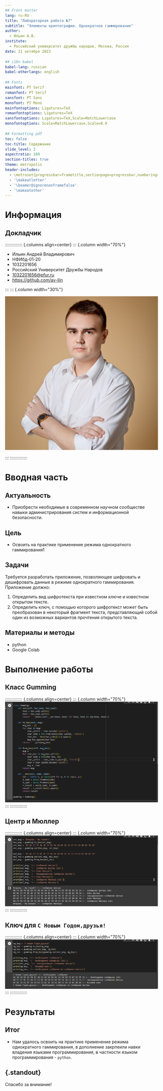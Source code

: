 ```yaml
---
## Front matter
lang: ru-RU
title: "Лабораторная работа №7"
subtitle: "Элементы криптографии. Однократное гаммирование"
author:
  - Ильин А.В.
institute:
  - Российский университет дружбы народов, Москва, Россия
date: 21 октября 2023

## i18n babel
babel-lang: russian
babel-otherlangs: english

## Fonts
mainfont: PT Serif
romanfont: PT Serif
sansfont: PT Sans
monofont: PT Mono
mainfontoptions: Ligatures=TeX
romanfontoptions: Ligatures=TeX
sansfontoptions: Ligatures=TeX,Scale=MatchLowercase
monofontoptions: Scale=MatchLowercase,Scale=0.9

## Formatting pdf
toc: false
toc-title: Содержание
slide_level: 2
aspectratio: 169
section-titles: true
theme: metropolis
header-includes:
  - \metroset{progressbar=frametitle,sectionpage=progressbar,numbering=fraction}
  - '\makeatletter'
  - '\beamer@ignorenonframefalse'
  - '\makeatother'
---
```


# Информация

## Докладчик

:::::::::::::: {.columns align=center}
::: {.column width="70%"}

- Ильин Андрей Владимирович
- НФИбд-01-20
- 1032201656
- Российский Университет Дружбы Народов
- [1032201656@pfur.ru](mailto:1032201656@pfur.ru)
- <https://github.com/av-ilin>

:::
::: {.column width="30%"}

![](./images/avilin.jpg)

:::
::::::::::::::

# Вводная часть

## Актуальность

- Приобрести необхдимые в современном научном сообществе навыки администрирования систем и информационной безопасности.

## Цель

- Освоить на практике применение режима однократного гаммирования1

## Задачи

Требуется разработать приложение, позволяющее шифровать и дешифровать данные в режиме однократного гаммирования. Приложение должно:

1. Определить вид шифротекста при известном ключе и известном открытом тексте.
2. Определить ключ, с помощью которого шифротекст может быть преобразован в некоторый фрагмент текста, представляющий собой один из возможных вариантов прочтения открытого текста.

## Материалы и методы

- python
- Google Colab

# Выполнение работы

## Класс Gumming

:::::::::::::: {.columns align=center}
::: {.column width="70%"}
![Класс Gumming](images/01.png)
:::
::::::::::::::

## Центр и Мюллер

:::::::::::::: {.columns align=center}
::: {.column width="70%"}
![Центр и Мюллер](images/02.png)
:::
::::::::::::::

## Ключ для `С Новым Годом,друзья!`

:::::::::::::: {.columns align=center}
::: {.column width="70%"}
![Ключ для `С Новым Годом,друзья!`](images/03.png)
:::
::::::::::::::

# Результаты

## Итог

- Нам удалось освоить на практике применение режима однократного гаммирования, в дополнение закрпеили навки владения языками программирования, в частности языком программирования - `python`.

## {.standout}

Спасибо за внимание!
